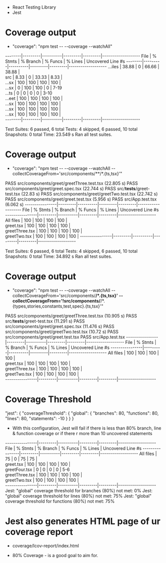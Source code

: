 - React Testing Library
- Jest

# Coverage output
- "coverage": "npm test -- --coverage --watchAll"


--------|---------|----------|---------|---------|-------------------
File    | % Stmts | % Branch | % Funcs | % Lines | Uncovered Line #s 
--------|---------|----------|---------|---------|-------------------
...iles |   38.88 |        0 |   66.66 |   38.88 |                   
 src    |    8.33 |        0 |   33.33 |    8.33 |                   
  ...sx |     100 |      100 |     100 |     100 |                   
  ...sx |       0 |      100 |     100 |       0 | 7-19              
  ...ts |       0 |        0 |       0 |       0 | 3-10              
 ...eet |     100 |      100 |     100 |     100 |                   
  ...sx |     100 |      100 |     100 |     100 |                   
  ...sx |     100 |      100 |     100 |     100 |                   
  ...sx |     100 |      100 |     100 |     100 |                   
--------|---------|----------|---------|---------|-------------------

Test Suites: 6 passed, 6 total
Tests:       4 skipped, 6 passed, 10 total
Snapshots:   0 total
Time:        23.549 s
Ran all test suites.

# Coverage output
- "coverage": "npm test -- --coverage --watchAll --collectCoverageFrom='src/components/**/*.{ts,tsx}'"


 PASS  src/components/greet/greetThree.test.tsx (22.805 s)
 PASS  src/components/greet/greet.spec.tsx (22.744 s)
 PASS  src/__tests__/greet-test.tsx (22.83 s)
 PASS  src/components/greet/greetTwo.test.tsx (22.742 s)
 PASS  src/components/greet/greet.test.tsx (5.956 s)
 PASS  src/App.test.tsx (6.062 s)
----------------|---------|----------|---------|---------|-------------------
File            | % Stmts | % Branch | % Funcs | % Lines | Uncovered Line #s 
----------------|---------|----------|---------|---------|-------------------
All files       |     100 |      100 |     100 |     100 |                   
 greet.tsx      |     100 |      100 |     100 |     100 |                   
 greetThree.tsx |     100 |      100 |     100 |     100 |                   
 greetTwo.tsx   |     100 |      100 |     100 |     100 | 
----------------|---------|----------|---------|---------|-------------------

Test Suites: 6 passed, 6 total
Tests:       4 skipped, 6 passed, 10 total
Snapshots:   0 total
Time:        34.892 s
Ran all test suites.

# Coverage output
- "coverage": "npm test -- --coverage --watchAll --collectCoverageFrom='src/components/**/*.{ts,tsx}' --collectCoverageFrom='!src/components/**/*.{types,stories,constants,test,spec}.{ts,tsx}'"

 PASS  src/components/greet/greetThree.test.tsx (10.905 s)
 PASS  src/__tests__/greet-test.tsx (11.291 s)
 PASS  src/components/greet/greet.spec.tsx (11.476 s)
 PASS  src/components/greet/greetTwo.test.tsx (10.72 s)
 PASS  src/components/greet/greet.test.tsx
 PASS  src/App.test.tsx
----------------|---------|----------|---------|---------|-------------------
File            | % Stmts | % Branch | % Funcs | % Lines | Uncovered Line #s 
----------------|---------|----------|---------|---------|-------------------
All files       |     100 |      100 |     100 |     100 |                   
 greet.tsx      |     100 |      100 |     100 |     100 |                   
 greetThree.tsx |     100 |      100 |     100 |     100 |                   
 greetTwo.tsx   |     100 |      100 |     100 |     100 |                   
----------------|---------|----------|---------|---------|-------------------

# Coverage Threshold

  "jest": {
    "coverageThreshold": {
      "global": {
        "branches": 80,
        "functions": 80,
        "lines": 80,
        "statements": -10
      }
    }
  }

  * With this configuration, Jest will fail if there is less than 80% branch, line & function coverage or if there r more than 10 uncovered statements

----------------|---------|----------|---------|---------|-------------------
File            | % Stmts | % Branch | % Funcs | % Lines | Uncovered Line #s 
----------------|---------|----------|---------|---------|-------------------
All files       |      75 |        0 |      75 |      75 |                   
 greet.tsx      |     100 |      100 |     100 |     100 |                   
 greetFour.tsx  |       0 |        0 |       0 |       0 | 5-6               
 greetThree.tsx |     100 |      100 |     100 |     100 |                   
 greetTwo.tsx   |     100 |      100 |     100 |     100 |                   
----------------|---------|----------|---------|---------|-------------------
Jest: "global" coverage threshold for branches (80%) not met: 0%
Jest: "global" coverage threshold for lines (80%) not met: 75%
Jest: "global" coverage threshold for functions (80%) not met: 75%

# Jest also generates HTML page of ur coverage report

- coverage/Icov-report/index.html

- 80% Coverage - is a good goal to aim for.